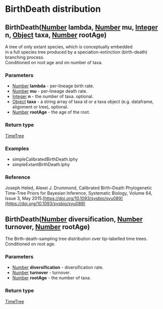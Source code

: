 BirthDeath distribution
=======================
BirthDeath([Number](../types/Number.md) **lambda**, [Number](../types/Number.md) **mu**, [Integer](../types/Integer.md) **n**, [Object](../types/Object.md) **taxa**, [Number](../types/Number.md) **rootAge**)
---------------------------------------------------------------------------------------------------------------------------------------------------------------------------------------------------------------

A tree of only extant species, which is conceptually embedded<br>in a full species tree produced by a speciation-extinction (birth-death) branching process.<br>Conditioned on root age and on number of taxa.

### Parameters

- [Number](../types/Number.md) **lambda** - per-lineage birth rate.
- [Number](../types/Number.md) **mu** - per-lineage death rate.
- [Integer](../types/Integer.md) **n** - the number of taxa. optional.
- [Object](../types/Object.md) **taxa** - a string array of taxa id or a taxa object (e.g. dataframe, alignment or tree), optional.
- [Number](../types/Number.md) **rootAge** - the age of the root.

### Return type

[TimeTree](../types/TimeTree.md)


### Examples

- simpleCalibratedBirthDeath.lphy
- simpleExtantBirthDeath.lphy

### Reference

Joseph Heled, Alexei J. Drummond, Calibrated Birth–Death Phylogenetic Time-Tree Priors for Bayesian Inference, Systematic Biology, Volume 64, Issue 3, May 2015.[https://doi.org/10.1093/sysbio/syu089](https://doi.org/10.1093/sysbio/syu089)

BirthDeath([Number](../types/Number.md) **diversification**, [Number](../types/Number.md) **turnover**, [Number](../types/Number.md) **rootAge**)
-------------------------------------------------------------------------------------------------------------------------------------------------

The Birth-death-sampling tree distribution over tip-labelled time trees.<br>Conditioned on root age.

### Parameters

- [Number](../types/Number.md) **diversification** - diversification rate.
- [Number](../types/Number.md) **turnover** - turnover.
- [Number](../types/Number.md) **rootAge** - the number of taxa.

### Return type

[TimeTree](../types/TimeTree.md)



